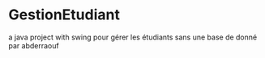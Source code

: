 # GestionEtudiant
a java project with swing pour gérer les étudiants sans une base de donné
par abderraouf 
